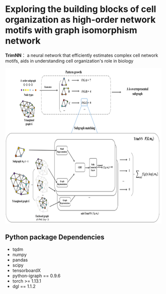 # Exploring the building blocks of cell organization as high-order network motifs with graph isomorphism network

**TrimNN**： a neural network that efficiently estimates complex cell network motifs, aids in understanding cell organization's role in biology

<p align="center">
  <img height="500" width="750" src="https://github.com/yuyang-0825/TrimNN/blob/main/figure/TrimNN_figure.png"/>
</p>


## Python package Dependencies
* tqdm
* numpy
* pandas
* scipy
* tensorboardX
* python-igraph == 0.9.6
* torch >= 1.13.1
* dgl == 1.1.2
